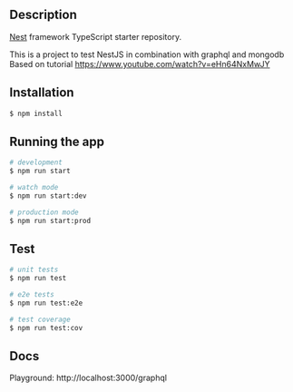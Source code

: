 ## Description

[Nest](https://github.com/nestjs/nest) framework TypeScript starter repository.

This is a project to test NestJS in combination with graphql and mongodb
Based on tutorial https://www.youtube.com/watch?v=eHn64NxMwJY

## Installation

```bash
$ npm install
```

## Running the app

```bash
# development
$ npm run start

# watch mode
$ npm run start:dev

# production mode
$ npm run start:prod
```

## Test

```bash
# unit tests
$ npm run test

# e2e tests
$ npm run test:e2e

# test coverage
$ npm run test:cov
```

## Docs

Playground: http://localhost:3000/graphql
